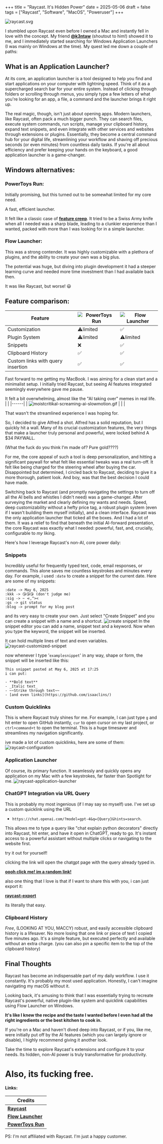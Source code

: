 +++
title = "Raycast. It's Hidden Power"
date = 2025-05-06
draft = false
tags = ["Raycast", "Software", "MacOS", "Poweruser"]
+++

![raycast.svg](/images/svg/raycast.svg)

I stumbled upon Raycast even before I owned a Mac and instantly fell in love with the concept.
My friend [**@k3ntaw**](https://github.com/k3ntaw/) (shoutout to him!) showed it to me, and I immediately started searching for Windows Application Launchers (I was mainly on Windows at the time).
My quest led me down a couple of paths:

## What is an Application Launcher?

At its core, an application launcher is a tool designed to help you find and start applications on your computer with lightning speed. Think of it as a supercharged search bar for your entire system. Instead of clicking through folders or scrolling through menus, you simply type a few letters of what you're looking for an app, a file, a command and the launcher brings it right up.

The real magic, though, isn't just about opening apps. Modern launchers, like Raycast, often pack a much bigger punch. They can search files, execute system commands, run scripts, manage your clipboard history, expand text snippets, and even integrate with other services and websites through extensions or plugins. Essentially, they become a central command hub for your digital life, streamlining your workflow and shaving off precious seconds (or even minutes) from countless daily tasks. If you're all about efficiency and prefer keeping your hands on the keyboard, a good application launcher is a game-changer.

## Windows alternatives:

### **PowerToys Run**:

Initially promising, but this turned out to be somewhat limited for my core need.

A fast, efficient launcher.

It felt like a classic case of [**feature creep**](https://en.wikipedia.org/wiki/Feature_creep). It tried to be a Swiss Army knife when all I needed was a sharp blade, leading to a clunkier experience than I wanted, packed with more than I was looking for in a simple launcher.

### **Flow Launcher**:

This was a strong contender.
It was highly customizable with a plethora of plugins, and the ability to create your own was a big plus.

The potential was huge, but diving into plugin development it had a steeper learning curve and needed more time investment than I had available back then.

It was like Raycast, but worse! 😃

## Feature comparison:

| Feature                           | ![PowerToys Run](/images/svg/powertoys-run.svg) | ![Flow Launcher](/images/svg/flow-launcher.svg) |
| --------------------------------- | ----------------------------------------------- | ----------------------------------------------- |
| Customization                     | ⚠️limited                                       | ✅                                              |
| Plugin System                     | ⚠️limited                                       | ⚠️limited                                       |
| Snippets                          | ❌                                              | ✅                                              |
| Clipboard History                 | ✅                                              | ✅                                              |
| Custom links with query insertion | ✅                                              | ✅                                              |

Fast forward to me getting my MacBook. I was aiming for a clean start and a minimalist setup.
I initially tried Raycast, but seeing AI features integrated seemingly everywhere gave me pause.

It felt a bit overwhelming, almost like the "AI taking over" memes in real life.
| |
|------|
| ![moistcritikal-screaming-ai-slowmotion.gif](/images/moistcritikal-screaming-ai-slowmotion.gif) |
| |

That wasn't the streamlined experience I was hoping for.

So, I decided to give Alfred a shot. Alfred has a solid reputation, but I quickly hit a wall.
Many of its crucial customization features, the very things that make a launcher truly personal and powerful, were locked behind A $34 PAYWALL.

(What the fuck do you think I'm made of? Pure gold????)

For me, the core appeal of such a tool is deep personalization, and hitting a significant paywall for what felt like essential tweaks was a real turn-off.
It felt like being charged for the steering wheel after buying the car.
Disappointed but determined, I circled back to Raycast, deciding to give it a more thorough, patient look.
And boy, was that the best decision I could have made.

Switching back to Raycast (and promptly navigating the settings to turn off all the AI bells and whistles I didn't need) was a game-changer.
After surveying the market and clearly defining my wants and needs. Speed, deep customizability without a hefty price tag, a robust plugin system (even if I wasn't building them myself initially), and a clean interface. Raycast was the only application launcher that ticked all the boxes.
And I had a lot of them. It was a relief to find that beneath the initial AI-forward presentation, the core Raycast was exactly what I needed: powerful, fast, and, crucially, configurable to _my_ liking.

Here's how I leverage Raycast's non-AI, core power daily:

### Snippets

Incredibly useful for frequently typed text, code, email responses, or commands. This alone saves me countless keystrokes and minutes every day.
For example, i used `:date` to create a snippet for the current date. Here are some of my snippets:

```
:date -> May 6, 2025
:kkk -> 😘😘😘 (don't judge me)
:sig -> ~ ⋖,^><
:gs -> git status
:blog -> prompt for my blog post
```

and its very easy to create your own.
Just select "Create Snippet" and you can create a snippet with a name and a shortcut.
![create snippet](/images/raycast-create-snippet.png?raw=true)
In the snippet editor you can add a name, snippet text and a keyword.
Now when you type the keyword, the snippet will be inserted.

It can hold multiple lines of text and even variables.
![raycast-customized-snippet](/images/raycast-customized-snippet.png?raw=true)

now whenever I type '`examplesnippet`' in any way, shape or form, the snippet will be inserted like this:

```
This snippet pasted at May 6, 2025 at 17:25
i can put:

- **Bold text**
- _Italic text_
- ~~Strike through text~~
- [and even links](https://github.com/isaaclins/)
```

### Custom Quicklinks

This is where Raycast truly shines for me. For example, I can just type `g` and hit enter to open GitHub instantly, `cur` to open cursor on my last project, or `ctrl+command+t` to open the terminal. This is a huge timesaver and streamlines my navigation significantly.

ive made a lot of custom quicklinks, here are some of them:
![raycast-configuration](/images/raycast-configuration.png?raw=true)

### Application Launcher

Of course, its primary function. It seamlessly and quickly opens any application on my Mac with a few keystrokes, far faster than Spotlight for me.
![raycast-application-launcher](/images/raycast-application-launcher.png?raw=true)

### ChatGPT Integration via URL Query

This is probably my most ingenious (if I may say so myself) use. I've set up a custom quicklink using the URL

- `https://chat.openai.com/?model=gpt-4&q={Query}&hints=search`.

This allows me to type a query like "chat explain python decorators" directly into Raycast, hit enter, and have it open in ChatGPT, ready to go. It's instant access to a powerful assistant without multiple clicks or navigating to the website first.

try it out for yourself!

clicking the link will open the chatgpt page with the query already typed in.

[**oooh click me! im a random link!**](https://chat.openai.com/?hints=search&q=Hey+there%21+Can+you+explain+how+to+use+ChatGPT+URL+parameters?)

also one thing that I love is that if I want to share this with you, i can just export it:

[**raycast-export**](https://ray.so/quicklinks/shared?quicklinks=%7B%22link%22:%22https:%5C/%5C/chat.openai.com%5C/?model%3Dgpt-4%26q%3D%7Bargument%20name%3D%5C%22Argument%5C%22%7D%26hints%3Dsearch%22,%22name%22:%22Ask%20ChatGPT%22%7D)

its literally that easy.

### Clipboard History

_Free_, (LOOKING AT YOU, MACCY) robust, and easily accessible clipboard history is a lifesaver.
No more losing that one link or piece of text I copied five minutes ago.
It's a simple feature, but executed perfectly and available without an extra charge.
(you can also pin a specific item to the top of the clipboard history)

## Final Thoughts

Raycast has become an indispensable part of my daily workflow.
I use it constantly. It's probably my most used application.
Honestly, I can't imagine navigating my macOS without it.

Looking back, it's amusing to think that I was essentially trying to recreate Raycast's powerful, native plugin-like system and quicklink capabilities using Flow Launcher on Windows.

**It's like I knew the recipe and the taste I wanted before I even had all the right ingredients or the best kitchen to cook in.**

If you're on a Mac and haven't dived deep into Raycast, or if you, like me, were initially put off by the AI features (which you can largely ignore or disable), I highly recommend giving it another look.

Take the time to explore Raycast's extensions and configure it to your needs.
Its hidden, non-AI power is truly transformative for productivity.

# Also, its fucking free.

#### Links:

| Credits                                                     |
| ----------------------------------------------------------- |
| [**Raycast**](https://www.raycast.com/)                     |
| [**Flow Launcher**](https://flowlauncher.com/)              |
| [**PowerToys Run**](https://github.com/microsoft/PowerToys) |

PS: I'm not affiliated with Raycast. I'm just a happy customer.
